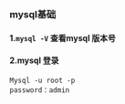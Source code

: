 ### mysql基础

#### 1.`mysql -V`  查看mysql 版本号

#### 2.mysql 登录

```mysql
Mysql -u root -p 
password：admin
```



